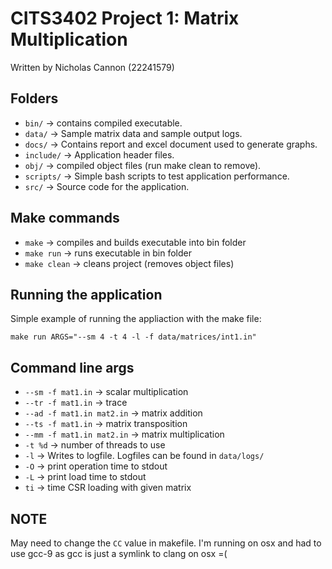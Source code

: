 # CITS3402 Project 1: Matrix Multiplication

Written by Nicholas Cannon (22241579)

## Folders

- `bin/` -> contains compiled executable.
- `data/` -> Sample matrix data and sample output logs.
- `docs/` -> Contains report and excel document used to generate graphs.
- `include/` -> Application header files.
- `obj/` -> compiled object files (run make clean to remove).
- `scripts/` -> Simple bash scripts to test application performance.
- `src/` -> Source code for the application.

## Make commands

- `make` -> compiles and builds executable into bin folder
- `make run` -> runs executable in bin folder
- `make clean` -> cleans project (removes object files)

## Running the application

Simple example of running the appliaction with the make file:

    make run ARGS="--sm 4 -t 4 -l -f data/matrices/int1.in"

## Command line args

- `--sm -f mat1.in` -> scalar multiplication
- `--tr -f mat1.in` -> trace
- `--ad -f mat1.in mat2.in` -> matrix addition
- `--ts -f mat1.in` -> matrix transposition
- `--mm -f mat1.in mat2.in` -> matrix multiplication
- `-t %d` -> number of threads to use
- `-l` -> Writes to logfile. Logfiles can be found in `data/logs/`
- `-O` -> print operation time to stdout
- `-L` -> print load time to stdout
- `ti` -> time CSR loading with given matrix

## NOTE

May need to change the `CC` value in makefile. I'm running on osx and had to use gcc-9 as gcc is just a symlink to clang on osx =(
